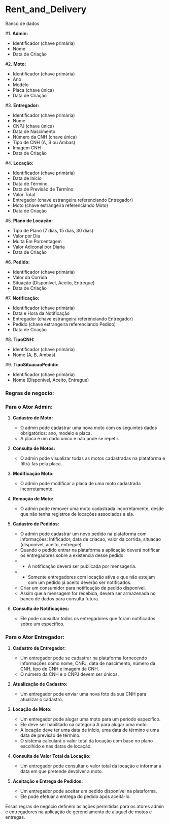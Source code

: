 # Rent_and_Delivery

Banco de dados

#1. **Admin:**
   - Identificador (chave primária)
   - Nome
   - Data de Criação

#2. **Moto:**
   - Identificador (chave primária)
   - Ano
   - Modelo
   - Placa (chave única)
   - Data de Criação

#3. **Entregador:**
   - Identificador (chave primária)
   - Nome
   - CNPJ (chave única)
   - Data de Nascimento
   - Número da CNH (chave única)
   - Tipo de CNH (A, B ou Ambas)
   - Imagem CNH
   - Data de Criação

#4. **Locação:**
   - Identificador (chave primária)
   - Data de Início
   - Data de Término
   - Data de Previsão de Término
   - Valor Total
   - Entregador (chave estrangeira referenciando Entregador)
   - Moto (chave estrangeira referenciando Moto)
   - Data de Criação

#5. **Plano de Locação:**
   - Tipo de Plano (7 dias, 15 dias, 30 dias)
   - Valor por Dia
   - Multa Em Porcentagem
   - Valor Adiconal por Diaria	
   - Data de Criação

#6. **Pedido:**
   - Identificador (chave primária)
   - Valor da Corrida
   - Situação (Disponível, Aceito, Entregue)
   - Data de Criação

#7. **Notificação:**
   - Identificador (chave primária)
   - Data e Hora da Notificação
   - Entregador (chave estrangeira referenciando Entregador)
   - Pedido (chave estrangeira referenciando Pedido)
   - Data de Criação

#8. **TipoCNH:**
   - Identificador (chave primária)
   - Nome (A, B, Ambas)

#9. **TipoSituacaoPedido:**
   - Identificador (chave primária)
   - Nome (Disponível, Aceito, Entregue)


### Regras de negocio:

### Para o Ator Admin:

1. **Cadastro de Moto:**
   - O admin pode cadastrar uma nova moto com os seguintes dados obrigatórios: ano, modelo e placa.
   - A placa é um dado único e não pode se repetir.

2. **Consulta de Motos:**
   - O admin pode visualizar todas as motos cadastradas na plataforma e filtrá-las pela placa.

3. **Modificação Moto:**
   - O admin pode modificar a placa de uma moto cadastrada incorretamente.
   
4. **Remoção de Moto:**
   - O admin pode remover uma moto cadastrada incorretamente, desde que não tenha registros de locações associados a ela.   

5. **Cadastro de Pedidos:**
   - O admin pode cadastrar um novo pedido na plataforma com informações: Intificador, data de criacao, valor da corrida, situacao (disponível, aceito, entregue).
   - Quando o pedido entrar na plataforma a aplicação deverá notificar os entregadores sobre a existencia desse pedido.
   - - A notificação deverá ser publicada por mensageria.
   - - Somente entregadores com locação ativa e que não estejam com um pedido já aceito deverão ser notificados.
   - Criar um consumidor para notificação de pedido disponível.
   - Assim que a mensagem for recebida, deverá ser armazenada no banco de dados para consulta futura.

6. **Consulta de Notificações:**
   - Ele pode consultar todos os entregadores que foram notificados sobre um   específico.

### Para o Ator Entregador:

1. **Cadastro de Entregador:**
   - Um entregador pode se cadastrar na plataforma fornecendo informações como nome, CNPJ, data de nascimento, número da CNH, tipo de CNH e imagem da CNH.
   - O número da CNH e o CNPJ devem ser únicos.

2. **Atualização de Cadastro:**
   - Um entregador pode enviar uma nova foto da sua CNH para atualizar o cadastro.

3. **Locação de Moto:**
   - Um entregador pode alugar uma moto para um período específico.
   - Ele deve ser habilitado na categoria A para alugar uma moto.
   - A locação deve ter uma data de início, uma data de término e uma data de previsão de término.
   - O sistema calculará o valor total da locação com base no plano escolhido e nas datas de locação.

4. **Consulta de Valor Total da Locação:**
   - Um entregador pode consultar o valor total da locação e informar a data em que pretende devolver a moto.

5. **Aceitação e Entrega de Pedidos:**
   - Um entregador pode aceitar um pedido disponível na plataforma.
   - Ele pode efetuar a entrega do pedido após aceitá-lo.

Essas regras de negócio definem as ações permitidas para os atores admin e entregadores na aplicação de gerenciamento de aluguel de motos e entregas.

